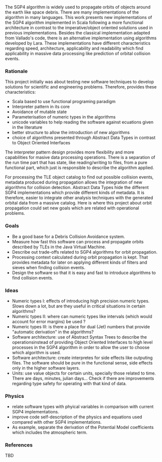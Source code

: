 The SGP4 algorithm is widely used to propagate orbits of objects around the earth like space debris. There are many implementations of the algorithm in many languages. This work presents new implementations of the SGP4 algorithm implemented in Scala following a more functional architecture in contrast to the imperative/object oriented solutions used in previous implementations. Besides the classical implementation adapted from Vallado's code, there is an alternative implementation using algorithms developed by Lara. These implementations have different characteristics regarding speed, architecture, applicability and readability which find applicability in massive data processing like prediction of orbital collision events. 


### Rationale

This project initially was about testing new software techniques to develop solutions for scientific and engineering problems. Therefore, provides these characteristics:

* Scala based to use functional programing paradigm
* Interpreter pattern in its core
* Avoidance of mutable state
* Parameterisation of numeric types in the algorithms
* unicode variables to help reading the software against ecuations given in the literature
* better structure to allow the introduction of new algorithms 
* choice of algorithms presented through Abstract Data Types in contrast to Object Oriented Interfaces 

The interpreter pattern design provides more flexibility and more capabilities for masive data processing operations. There is a separation of the run time part that has state, like reading/writing to files, from a pure functional part, which just is responsible to describe the algorithm applied. 

For processing the TLE object catalog to find out possible collision events, metadata produced during propagation allows the integration of new algorithms for collision detection. Abstract Data Types hide the different SGP4 implementations which provide different kinds of metadata. It is therefore, easier to integrate other analysis techniques with the generated orbital data from a massive catalog. Here is where this project about orbit propagation could set new goals which are related with operational problems.

### Goals 

* Be a good base for a Debris Collision Avoidance system. 
* Measure how fast this software can process and propagate orbits described by TLEs in the Java Virtual Machine. 
* Describe out trade-offs related to SGP4 algorithms for orbit propagation.
* Processing context calculated during orbit propagation is kept. That provides metadata for later on applying different kinds of filters and sieves when finding collision events. 
* Design the software so that it is easy and fast to introduce algorithms to find collision events.

### Ideas

* Numeric types I: effects of introducing high precision numeric types. Slows down a lot, but are they useful in critical situations in certain algorithms?
* Numeric types II: where can numeric types like intervals (which would account for error margins) be used ?
* Numeric types III: is there a place for dual (Jet) numbers that provide "automatic derivation" in the algorithms?
* Software architecture: use of Abstract Syntax Trees to describe the operationsinstead of providing Object Oriented Interfaces to high level processes in the SGP4 algorithm in order to allow the user to choose which algorithm is used.
* Software architecture: create interpretes for side effects like outputing files. The software should be pure in the functional sense, side effects only in the higher software layers. 
* Units: use value objects for certain units, specially those related to time. There are days, minutes, julian days... Check if there are improvements regarding type safety for operating with that kind of data. 

### Physics

* relate software types with phyical variables in comparison with current SGP4 implementations.
* improve code self-description of the physics and equations used compared with other SGP4 implementations.
* As example, separate the derivation of the Potential Model coefficients which includes the atmospheric term.

### References

TBD

